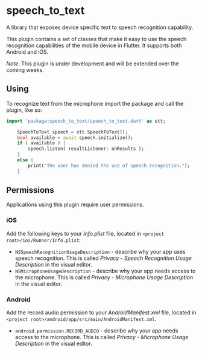 # speech_to_text

A library that exposes device specific text to speech recognition capability.

This plugin contains a set of classes that make it easy to use the speech recognition 
capabilities of the mobile device in Flutter. It supports both Android and iOS. 

*Note*: This plugin is under development and will be extended over the coming weeks. 

## Using

To recognize text from the microphone import the package and call the plugin, like so: 

```dart
import 'package:speech_to_text/speech_to_text.dart' as stt;

    SpeechToText speech = stt.SpeechToText();
    bool available = await speech.initialize();
    if ( available ) {
        speech.listen( resultListener: onResults );
    }
    else {
        print("The user has denied the use of speech recognition.");
    }
```

## Permissions

Applications using this plugin require user permissions. 
### iOS

Add the following keys to your _Info.plist_ file, located in `<project root>/ios/Runner/Info.plist`:

* `NSSpeechRecognitionUsageDescription` - describe why your app uses speech recognition. This is called _Privacy - Speech Recognition Usage Description_ in the visual editor.
* `NSMicrophoneUsageDescription` - describe why your app needs access to the microphone. This is called _Privacy - Microphone Usage Description_ in the visual editor.

### Android

Add the record audio permission to your _AndroidManifest.xml_ file, located in `<project root>/android/app/src/main/AndroidManifest.xml`.

* `android.permission.RECORD_AUDIO` - describe why your app needs access to the microphone. This is called _Privacy - Microphone Usage Description_ in the visual editor.

